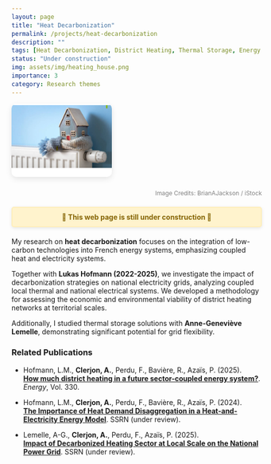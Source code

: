 ```yaml
---
layout: page
title: "Heat Decarbonization"
permalink: /projects/heat-decarbonization
description: ""
tags: [Heat Decarbonization, District Heating, Thermal Storage, Energy Systems, Flexibility]
status: "Under construction"
img: assets/img/heating_house.png
importance: 3
category: Research themes
---
```


<img src="/assets/img/heating_house.png" alt="Heat Decarbonization" style="width: 40%; border-radius: 10px; box-shadow: 0 4px 12px rgba(0, 0, 0, 0.1); margin-bottom: 10px;" />

<p style="text-align: right; font-size: 0.85em; color: gray;">
  Image Credits: BrianAJackson / iStock
</p>

<div style="background-color: #fff3cd; color: #856404; border: 2px solid #ffeeba; padding: 10px 20px; margin: 20px 0; border-radius: 5px; font-weight: bold; text-align: center; box-shadow: 0 2px 6px rgba(0,0,0,0.1);">
  🚧 This web page is still under construction 🚧
</div>

My research on **heat decarbonization** focuses on the integration of low-carbon technologies into French energy systems, emphasizing coupled heat and electricity systems.  

Together with **Lukas Hofmann (2022-2025)**, we investigate the impact of decarbonization strategies on national electricity grids, analyzing coupled local thermal and national electrical systems. We developed a methodology for assessing the economic and environmental viability of district heating networks at territorial scales.

Additionally, I studied thermal storage solutions with **Anne-Geneviève Lemelle**, demonstrating significant potential for grid flexibility.

### Related Publications

- Hofmann, L.M., **Clerjon, A.**, Perdu, F., Bavière, R., Azaïs, P. (2025).  
[**How much district heating in a future sector-coupled energy system?**](https://doi.org/10.1016/j.energy.2025.136436). *Energy*, Vol. 330.

- Hofmann, L.M., **Clerjon, A.**, Perdu, F., Bavière, R., Azaïs, P. (2024).  
[**The Importance of Heat Demand Disaggregation in a Heat-and-Electricity Energy Model**](https://doi.org/10.2139/ssrn.5064439). SSRN (under review).

- Lemelle, A-G., **Clerjon, A.**, Perdu, F., Azaïs, P. (2025).  
[**Impact of Decarbonized Heating Sector at Local Scale on the National Power Grid**](https://ssrn.com/abstract=5260828). SSRN (under review).
